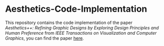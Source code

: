 # Aesthetics-Code-Implementation

This repository contains the code implementation of the paper 
_Aesthetics++: Refining Graphic Designs by Exploring Design Principles and Human Preference_
from _IEEE Transactions on Visualization and Computer Graphics_,
you can find the paper [here](https://ieeexplore.ieee.org/document/9714170/?arnumber=9714170).